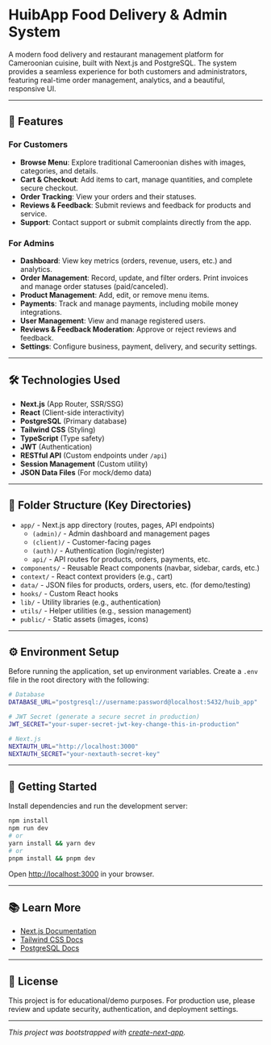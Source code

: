 # HuibApp Food Delivery & Admin System

A modern food delivery and restaurant management platform for Cameroonian cuisine, built with Next.js and PostgreSQL. The system provides a seamless experience for both customers and administrators, featuring real-time order management, analytics, and a beautiful, responsive UI.

---

## 🚀 Features

### For Customers
- **Browse Menu**: Explore traditional Cameroonian dishes with images, categories, and details.
- **Cart & Checkout**: Add items to cart, manage quantities, and complete secure checkout.
- **Order Tracking**: View your orders and their statuses.
- **Reviews & Feedback**: Submit reviews and feedback for products and service.
- **Support**: Contact support or submit complaints directly from the app.

### For Admins
- **Dashboard**: View key metrics (orders, revenue, users, etc.) and analytics.
- **Order Management**: Record, update, and filter orders. Print invoices and manage order statuses (paid/canceled).
- **Product Management**: Add, edit, or remove menu items.
- **Payments**: Track and manage payments, including mobile money integrations.
- **User Management**: View and manage registered users.
- **Reviews & Feedback Moderation**: Approve or reject reviews and feedback.
- **Settings**: Configure business, payment, delivery, and security settings.

---

## 🛠️ Technologies Used
- **Next.js** (App Router, SSR/SSG)
- **React** (Client-side interactivity)
- **PostgreSQL** (Primary database)
- **Tailwind CSS** (Styling)
- **TypeScript** (Type safety)
- **JWT** (Authentication)
- **RESTful API** (Custom endpoints under `/api`)
- **Session Management** (Custom utility)
- **JSON Data Files** (For mock/demo data)

---

## 📁 Folder Structure (Key Directories)
- `app/` - Next.js app directory (routes, pages, API endpoints)
  - `(admin)/` - Admin dashboard and management pages
  - `(client)/` - Customer-facing pages
  - `(auth)/` - Authentication (login/register)
  - `api/` - API routes for products, orders, payments, etc.
- `components/` - Reusable React components (navbar, sidebar, cards, etc.)
- `context/` - React context providers (e.g., cart)
- `data/` - JSON files for products, orders, users, etc. (for demo/testing)
- `hooks/` - Custom React hooks
- `lib/` - Utility libraries (e.g., authentication)
- `utils/` - Helper utilities (e.g., session management)
- `public/` - Static assets (images, icons)

---

## ⚙️ Environment Setup

Before running the application, set up environment variables. Create a `.env` file in the root directory with the following:

```bash
# Database
DATABASE_URL="postgresql://username:password@localhost:5432/huib_app"

# JWT Secret (generate a secure secret in production)
JWT_SECRET="your-super-secret-jwt-key-change-this-in-production"

# Next.js
NEXTAUTH_URL="http://localhost:3000"
NEXTAUTH_SECRET="your-nextauth-secret-key"
```

---

## 🏁 Getting Started

Install dependencies and run the development server:

```bash
npm install
npm run dev
# or
yarn install && yarn dev
# or
pnpm install && pnpm dev
```

Open [http://localhost:3000](http://localhost:3000) in your browser.

---

## 📚 Learn More
- [Next.js Documentation](https://nextjs.org/docs)
- [Tailwind CSS Docs](https://tailwindcss.com/docs)
- [PostgreSQL Docs](https://www.postgresql.org/docs/)

---

## 📄 License
This project is for educational/demo purposes. For production use, please review and update security, authentication, and deployment settings.

---

*This project was bootstrapped with [create-next-app](https://nextjs.org/docs/app/api-reference/cli/create-next-app).*
